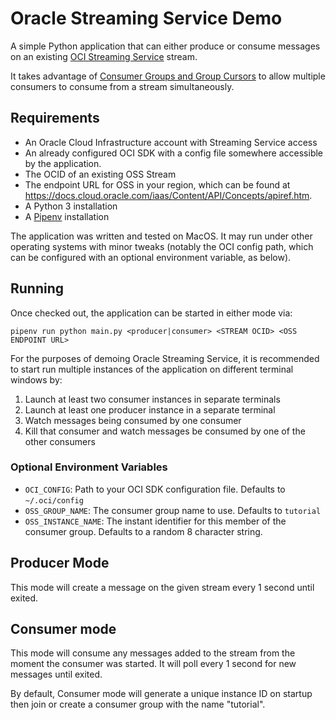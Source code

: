 # Oracle Streaming Service Demo

A simple Python application that can either produce or consume messages on an existing [OCI Streaming Service](https://docs.cloud.oracle.com/iaas/Content/Streaming/Concepts/streamingoverview.htm) stream.

It takes advantage of [Consumer Groups and Group Cursors](https://docs.cloud.oracle.com/iaas/Content/Streaming/Tasks/consuming.htm) to allow multiple consumers to consume from a stream simultaneously. 

## Requirements

* An Oracle Cloud Infrastructure account with Streaming Service access
* An already configured OCI SDK with a config file somewhere accessible by the application.
* The OCID of an existing OSS Stream
* The endpoint URL for OSS in your region, which can be found at https://docs.cloud.oracle.com/iaas/Content/API/Concepts/apiref.htm.
* A Python 3 installation
* A [Pipenv](https://pipenv.readthedocs.io/en/latest/) installation

The application was written and tested on MacOS. It may run under other operating systems with minor tweaks (notably the OCI config path, which can be configured with an optional environment variable, as below).

## Running

Once checked out, the application can be started in either mode via:

```
pipenv run python main.py <producer|consumer> <STREAM OCID> <OSS ENDPOINT URL>
```

For the purposes of demoing Oracle Streaming Service, it is recommended to start run multiple instances of the application on different terminal windows by:

1. Launch at least two consumer instances in separate terminals
2. Launch at least one producer instance in a separate terminal
3. Watch messages being consumed by one consumer
4. Kill that consumer and watch messages be consumed by one of the other consumers

### Optional Environment Variables

* `OCI_CONFIG`: Path to your OCI SDK configuration file. Defaults to `~/.oci/config`
* `OSS_GROUP_NAME`: The consumer group name to use. Defaults to `tutorial`
* `OSS_INSTANCE_NAME`: The instant identifier for this member of the consumer group. Defaults to a random 8 character string. 

## Producer Mode

This mode will create a message on the given stream every 1 second until exited.

## Consumer mode

This mode will consume any messages added to the stream from the moment the consumer was started. It will poll every 1 second for new messages until exited.

By default, Consumer mode will generate a unique instance ID on startup then join or create a consumer group with the name "tutorial".
